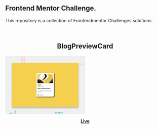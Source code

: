 ## Frontend Mentor Challenge.

This repository is a collection of Frontendmentor Challenges solutions.

<br>
<h2 align="center">BlogPreviewCard</h2>
<picture> 
    <img alt="project preview" src="Blog_preview-Card/assets/images/desktop-preview.jpg" width="50%"  align="center">
  </picture> 
  <p align="center">
   <b><a href="https://blogcardfrontendmentor.netlify.app/">Live</a> </b>
  </p>